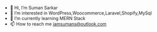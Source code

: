 - 👋 Hi, I’m Suman Sarkar
- 👀 I’m interested in WordPress,Woocommerce,Laravel,Shopify,MySql
- 🌱 I’m currently learning MERN Stack
- 📫 How to reach me iamsumans@outlook.com

<!---
sumansarkar/sumansarkar is a ✨ special ✨ repository because its `README.md` (this file) appears on your GitHub profile.
You can click the Preview link to take a look at your changes.
--->
